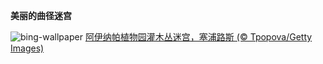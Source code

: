 
**美丽的曲径迷宫**

![bing-wallpaper](https://www.bing.com/th?id=OHR.CyprusMaze_ZH-CN9448060895_1920x1080.jpg)
[阿伊纳帕植物园灌木丛迷宫，塞浦路斯 (© Tpopova/Getty Images)](https://www.bing.com/search?q=%E5%A1%9E%E6%B5%A6%E8%B7%AF%E6%96%AF&amp;form=hpcapt&amp;mkt=zh-cn)
  